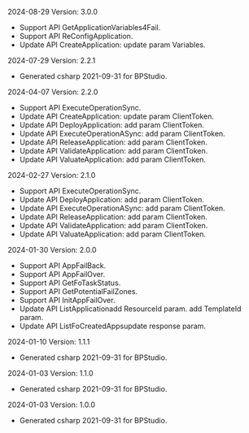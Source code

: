 2024-08-29 Version: 3.0.0
- Support API GetApplicationVariables4Fail.
- Support API ReConfigApplication.
- Update API CreateApplication: update param Variables.


2024-07-29 Version: 2.2.1
- Generated csharp 2021-09-31 for BPStudio.

2024-04-07 Version: 2.2.0
- Support API ExecuteOperationSync.
- Update API CreateApplication: update param ClientToken.
- Update API DeployApplication: add param ClientToken.
- Update API ExecuteOperationASync: add param ClientToken.
- Update API ReleaseApplication: add param ClientToken.
- Update API ValidateApplication: add param ClientToken.
- Update API ValuateApplication: add param ClientToken.


2024-02-27 Version: 2.1.0
- Support API ExecuteOperationSync.
- Update API DeployApplication: add param ClientToken.
- Update API ExecuteOperationASync: add param ClientToken.
- Update API ReleaseApplication: add param ClientToken.
- Update API ValidateApplication: add param ClientToken.
- Update API ValuateApplication: add param ClientToken.


2024-01-30 Version: 2.0.0
- Support API AppFailBack.
- Support API AppFailOver.
- Support API GetFoTaskStatus.
- Support API GetPotentialFailZones.
- Support API InitAppFailOver.
- Update API ListApplicationadd ResourceId param.
add TemplateId param.
- Update API ListFoCreatedAppsupdate response param.


2024-01-10 Version: 1.1.1
- Generated csharp 2021-09-31 for BPStudio.

2024-01-03 Version: 1.1.0
- Generated csharp 2021-09-31 for BPStudio.

2024-01-03 Version: 1.0.0
- Generated csharp 2021-09-31 for BPStudio.

